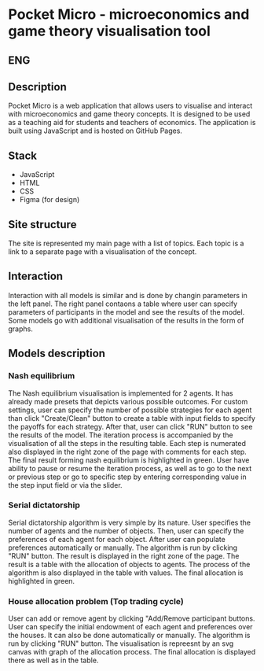 # Pocket Micro - microeconomics and game theory visualisation tool

## ENG

## Description
Pocket Micro is a web application that allows users to visualise and interact with microeconomics and game theory concepts. It is designed to be used as a teaching aid for students and teachers of economics. The application is built using JavaScript and is hosted on GitHub Pages.

## Stack
- JavaScript
- HTML
- CSS
- Figma (for design)

## Site structure
The site is represented my main page with a list of topics. Each topic is a link to a separate page with a visualisation of the concept.

## Interaction
Interaction with all models is similar and is done by changin parameters in the left panel. The right panel contaons a table where user can specify parameters of participants in the model and see the results of the model. Some models go with additional visualisation of the results in the form of graphs.

## Models description
### Nash equilibrium
The Nash equilibrium visualisation is implemented for 2 agents. It has already made presets that depicts various possible outcomes. For custom settings, user can specify the number of possible strategies for each agent than click "Create/Clean" button to create a table with input fields to specify the payoffs for each strategy. After that, user can click "RUN" button to see the results of the model.
The iteration process is accompanied by the visualisation of all the steps in the resulting table. Each step is numerated also displayed in the right zone of the page with comments for each step. The final result forming nash equilibrium is highlighted in green.
User have ability to pause or resume the iteration process, as well as to go to the next or previous step or go to specific step by entering corresponding value in the step input field or via the slider.

### Serial dictatorship
Serial dictatorship algorithm is very simple by its nature. User specifies the number of agents and the number of objects. Then, user can specify the preferences of each agent for each object. After user can populate preferences automatically or manually. The algorithm is run by clicking "RUN" button. The result is displayed in the right zone of the page. The result is a table with the allocation of objects to agents. The process of the algorithm is also displayed in the table with values. The final allocation is highlighted in green.

### House allocation problem (Top trading cycle)
User can add or remove agent by clicking "Add/Remove participant buttons. User can specify the initial endowment of each agent and preferences over the houses. It can also be done automatically or manually. The algorithm is run by clicking "RUN" button. The visualisation is repreesnt by an svg canvas with graph of the allocation process. The final allocation is displayed there as well as in the table.


